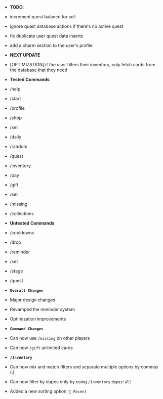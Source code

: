 - **TODO**:
 - increment quest balance for sell
 - ignore quest database actions if there's no active quest
 - fix duplicate user quest data inserts
 - add a charm section to the user's profile

- **NEXT UPDATE**
 - [OPTIMIZATION] if the user filters their inventory, only fetch cards from the database that they need

- **Tested Commands**
 - /help
 - /start
 - /profile
 - /shop
 - /sell
 - /daily
 - /random
 - /quest
 - /inventory
 - /pay
 - /gift
 - /sell
 - /missing
 - /collections

- **Untested Commands**
 - /cooldowns
 - /drop
 - /reminder
 - /set
 - /stage
 - /quest

<!-- Changelog -->
- **`Overall Changes`**
 - Major design changes
 - Revamped the reminder system
 - Optimization improvements

- **`Command Changes`**
 - Can now use `/missing` on other players
 - Can now `/gift` unlimited cards

- **`/Inventory`**
 - Can now mix and match filters and separate multiple options by commas (,)
 - Can now filter by dupes only by using `/inventory` `dupes:all`
 - Added a new sorting option: `📅 Recent`